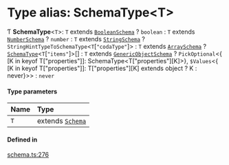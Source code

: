 # Type alias: SchemaType<T\>

Ƭ **SchemaType**<`T`\>: `T` extends [`BooleanSchema`](../interfaces/BooleanSchema.md) ? `boolean` : `T` extends [`NumberSchema`](../interfaces/NumberSchema.md) ? `number` : `T` extends [`StringSchema`](../interfaces/StringSchema.md) ? `StringHintTypeToSchemaType`<`T`[``"codaType"``]\> : `T` extends [`ArraySchema`](../interfaces/ArraySchema.md) ? [`SchemaType`](SchemaType.md)<`T`[``"items"``]\>[] : `T` extends [`GenericObjectSchema`](GenericObjectSchema.md) ? `PickOptional`<{ [K in keyof T["properties"]]: SchemaType<T["properties"][K]\>}, `$Values`<{ [K in keyof T["properties"]]: T["properties"][K] extends object ? K : never}\>\> : `never`

#### Type parameters

| Name | Type |
| :------ | :------ |
| `T` | extends [`Schema`](Schema.md) |

#### Defined in

[schema.ts:276](https://github.com/coda/packs-sdk/blob/main/schema.ts#L276)
